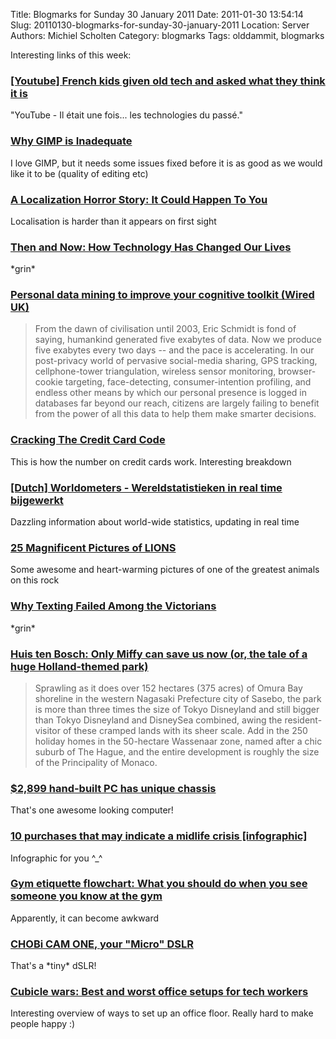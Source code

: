 Title: Blogmarks for Sunday 30 January 2011
Date: 2011-01-30 13:54:14
Slug: 20110130-blogmarks-for-sunday-30-january-2011
Location: Server
Authors: Michiel Scholten
Category: blogmarks
Tags: olddammit, blogmarks

<p>Interesting links of this week:</p>
<h3><a href="http://www.youtube.com/watch?v=gdSHeKfZG7c">[Youtube] French kids given old tech and asked what they think it is</a></h3>
<p>"YouTube - Il &eacute;tait une fois... les technologies du pass&eacute;."</p>
<h3><a href="http://troy-sobotka.blogspot.com/2011/01/why-gimp-is-inadequate.html">Why GIMP is Inadequate</a></h3>
<p>I love GIMP, but it needs some issues fixed before it is as good as we would like it to be (quality of editing etc)</p>
<h3><a href="http://search.cpan.org/dist/Locale-Maketext/lib/Locale/Maketext/TPJ13.pod">A Localization Horror Story: It Could Happen To You</a></h3>
<p>Localisation is harder than it appears on first sight</p>
<h3><a href="http://www.pcworld.com/article/215061/then_and_now_how_technology_has_changed_our_lives.html">Then and Now: How Technology Has Changed Our Lives</a></h3>
<p>*grin*</p>
<h3><a href="http://www.wired.co.uk/news/archive/2011-01/18/edge-question">Personal data mining to improve your cognitive toolkit (Wired UK)</a></h3>
<blockquote><p>From the dawn of civilisation until 2003, Eric Schmidt is fond of saying, humankind generated five exabytes of data. Now we produce five exabytes every two days -- and the pace is accelerating. In our post-privacy world of pervasive social-media sharing, GPS tracking, cellphone-tower triangulation, wireless sensor monitoring, browser-cookie targeting, face-detecting, consumer-intention profiling, and endless other means by which our personal presence is logged in databases far beyond our reach, citizens are largely failing to benefit from the power of all this data to help them make smarter decisions.</p></blockquote>
<h3><a href="http://www.mint.com/blog/trends/credit-card-code-01202011/">Cracking The Credit Card Code</a></h3>
<p>This is how the number on credit cards work. Interesting breakdown</p>
<h3><a href="http://www.worldometers.info/nl/">[Dutch] Worldometers - Wereldstatistieken in real time bijgewerkt</a></h3>
<p>Dazzling information about world-wide statistics, updating in real time</p>
<h3><a href="http://twistedsifter.com/2011/01/25-magnificent-pictures-of-lions/">25 Magnificent Pictures of LIONS</a></h3>
<p>Some awesome and heart-warming pictures of one of the greatest animals on this rock</p>
<h3><a href="http://www.mcsweeneys.net/links/lists/27kane.html">Why Texting Failed Among the Victorians</a></h3>
<p>*grin*</p>
<h3><a href="http://spikejapan.wordpress.com/2011/01/23/huis-ten-bosch-only-miffy-can-save-us-now/">Huis ten Bosch: Only Miffy can save us now (or, the tale of a huge Holland-themed park)</a></h3>
<blockquote><p>Sprawling as it does over 152 hectares (375 acres) of Omura Bay shoreline in the western Nagasaki Prefecture city of Sasebo, the park is more than three times the size of Tokyo Disneyland and still bigger than Tokyo Disneyland and DisneySea combined, awing the resident-visitor of these cramped lands with its sheer scale. Add in the 250 holiday homes in the 50-hectare Wassenaar zone, named after a chic suburb of The Hague, and the entire development is roughly the size of the Principality of Monaco.</p></blockquote>
<h3><a href="http://techreport.com/discussions.x/20291">$2,899 hand-built PC has unique chassis</a></h3>
<p>That's one awesome looking computer!</p>
<h3><a href="http://dailyinfographic.com/10-purchases-that-may-indicate-a-midlife-crisis-infographic">10 purchases that may indicate a midlife crisis [infographic]</a></h3>
<p>Infographic for you ^_^</p>
<h3><a href="http://www.slate.com/id/2281368/">Gym etiquette flowchart: What you should do when you see someone you know at the gym</a></h3>
<p>Apparently, it can become awkward</p>
<h3><a href="http://en.akihabaranews.com/81567/cameras/chobi-cam-one-your-â€œmicroâ€-dlsr?utm_source=rss">CHOBi CAM ONE, your "Micro" DSLR</a></h3>
<p>That's a *tiny* dSLR!</p>
<h3><a href="http://www.computerworld.com/s/article/9203159/Cubicle_wars_Best_and_worst_office_setups_for_tech_workers">Cubicle wars: Best and worst office setups for tech workers</a></h3>
<p>Interesting overview of ways to set up an office floor. Really hard to make people happy :)</p>
